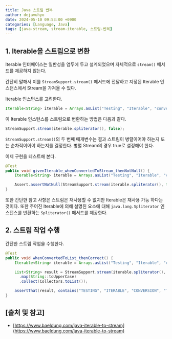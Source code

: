 ```yaml
---
title: Java 스트림 반복
author: dejavuhyo
date: 2024-05-10 09:53:00 +0900
categories: [Language, Java]
tags: [java-stream, stream-iterable, 스트림-반복]
---
```


## 1. Iterable을 스트림으로 변환
Iterable 인터페이스는 일반성을 염두에 두고 설계되었으며 자체적으로 `stream()` 메서드를 제공하지 않는다.

간단히 말해서 이를 `StreamSupport.stream()` 메서드에 전달하고 지정된 Iterable 인스턴스에서 Stream을 가져올 수 있다.

Iterable 인스턴스를 고려한다.

```java
Iterable<String> iterable = Arrays.asList("Testing", "Iterable", "conversion", "to", "Stream");
```

이 Iterable 인스턴스를 스트림으로 변환하는 방법은 다음과 같다.

```java
StreamSupport.stream(iterable.spliterator(), false);
```

`StreamSupport.stream()`의 두 번째 매개변수는 결과 스트림이 병렬이어야 하는지 또는 순차적이어야 하는지를 결정한다. 병렬 Stream의 경우 true로 설정해야 한다.

이제 구현을 테스트해 본다.

```java
@Test
public void givenIterable_whenConvertedToStream_thenNotNull() {
    Iterable<String> iterable = Arrays.asList("Testing", "Iterable", "conversion", "to", "Stream");

    Assert.assertNotNull(StreamSupport.stream(iterable.spliterator(), false));
}
```

또한 간단한 참고 사항은 스트림은 재사용할 수 없지만 Iterable은 재사용 가능 하다는 것이다. 또한 주어진 Iterable에 의해 설명된 요소에 대해 `java.lang.Spliterator` 인스턴스를 반환하는 `Spliterator()` 메서드를 제공한다.

## 2. 스트림 작업 수행
간단한 스트림 작업을 수행한다.

```java
@Test
public void whenConvertedToList_thenCorrect() {
    Iterable<String> iterable = Arrays.asList("Testing", "Iterable", "conversion", "to", "Stream");

    List<String> result = StreamSupport.stream(iterable.spliterator(), false)
      .map(String::toUpperCase)
      .collect(Collectors.toList());

    assertThat(result, contains("TESTING", "ITERABLE", "CONVERSION", "TO", "STREAM"));
}
```

## [출처 및 참고]
* [https://www.baeldung.com/java-iterable-to-stream](https://www.baeldung.com/java-iterable-to-stream)
